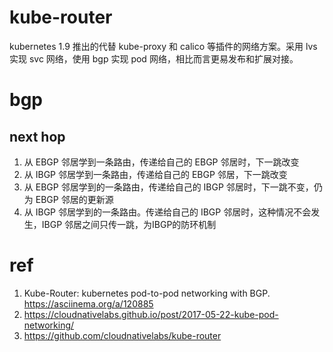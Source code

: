 # kube-router 
kubernetes 1.9 推出的代替 kube-proxy 和 calico 等插件的网络方案。采用 lvs 实现 svc 网络，使用 bgp 实现 pod 网络，相比而言更易发布和扩展对接。

# bgp 
## next hop 
1. 从 EBGP 邻居学到一条路由，传递给自己的 EBGP 邻居时，下一跳改变
2. 从 IBGP 邻居学到一条路由，传递给自己的 EBGP 邻居，下一跳改变
3. 从 EBGP 邻居学到的一条路由，传递给自己的 IBGP 邻居时，下一跳不变，仍为 EBGP 邻居的更新源
4. 从 IBGP 邻居学到的一条路由。传递给自己的 IBGP 邻居时，这种情况不会发生，IBGP 邻居之间只传一跳，为IBGP的防环机制
## 


# ref
1. Kube-Router: kubernetes pod-to-pod networking with BGP. https://asciinema.org/a/120885
2. https://cloudnativelabs.github.io/post/2017-05-22-kube-pod-networking/
3. https://github.com/cloudnativelabs/kube-router	
